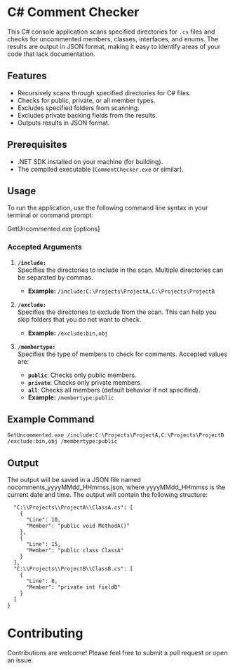 # C# Comment Checker

This C# console application scans specified directories for `.cs` files and checks for uncommented members, classes, interfaces, and enums. The results are output in JSON format, making it easy to identify areas of your code that lack documentation.

## Features

- Recursively scans through specified directories for C# files.
- Checks for public, private, or all member types.
- Excludes specified folders from scanning.
- Excludes private backing fields from the results.
- Outputs results in JSON format.

## Prerequisites

- .NET SDK installed on your machine (for building).
- The compiled executable (`CommentChecker.exe` or similar).

## Usage

To run the application, use the following command line syntax in your terminal or command prompt:

GetUncommented.exe [options]


### Accepted Arguments

1. **`/include:`**  
   Specifies the directories to include in the scan. Multiple directories can be separated by commas.
   - **Example:** `/include:C:\Projects\ProjectA,C:\Projects\ProjectB`

2. **`/exclude:`**  
   Specifies the directories to exclude from the scan. This can help you skip folders that you do not want to check.
   - **Example:** `/exclude:bin,obj`

3. **`/membertype:`**  
   Specifies the type of members to check for comments. Accepted values are:
   - **`public`**: Checks only public members.
   - **`private`**: Checks only private members.
   - **`all`**: Checks all members (default behavior if not specified).
   - **Example:** `/membertype:public`

## Example Command

```CMD
GetUncommented.exe /include:C:\Projects\ProjectA,C:\Projects\ProjectB /exclude:bin,obj /membertype:public
```

## Output

The output will be saved in a JSON file named nocomments_yyyyMMdd_HHmmss.json, where yyyyMMdd_HHmmss is the current date and time. The output will contain the following structure:

```{
  "C:\\Projects\\ProjectA\\ClassA.cs": [
    {
      "Line": 10,
      "Member": "public void MethodA()"
    },
    {
      "Line": 15,
      "Member": "public class ClassA"
    }
  ],
  "C:\\Projects\\ProjectB\\ClassB.cs": [
    {
      "Line": 8,
      "Member": "private int fieldB"
    }
  ]
}
```


# Contributing

Contributions are welcome! Please feel free to submit a pull request or open an issue.
